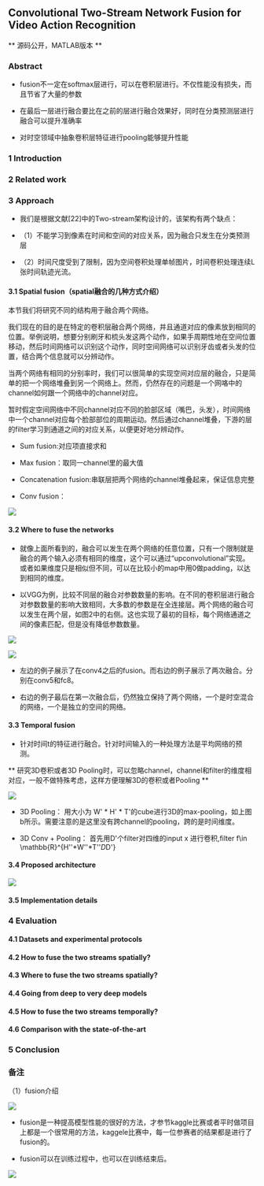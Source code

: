 ## Convolutional Two-Stream Network Fusion for Video Action Recognition

** 源码公开，MATLAB版本 **

### Abstract

- fusion不一定在softmax层进行，可以在卷积层进行。不仅性能没有损失，而且节省了大量的参数

- 在最后一层进行融合要比在之前的层进行融合效果好，同时在分类预测层进行融合可以提升准确率

- 对时空领域中抽象卷积层特征进行pooling能够提升性能

### 1 Introduction


### 2 Related work


### 3 Approach

- 我们是根据文献[22]中的Two-stream架构设计的，该架构有两个缺点：

- （1）不能学习到像素在时间和空间的对应关系，因为融合只发生在分类预测层

- （2）时间尺度受到了限制，因为空间卷积处理单帧图片，时间卷积处理连续L张时间轨迹光流。

#### 3.1 Spatial fusion（spatial融合的几种方式介绍）

本节我们将研究不同的结构用于融合两个网络。

我们现在的目的是在特定的卷积层融合两个网络，并且通道对应的像素放到相同的位置。举例说明，想要分别刷牙和梳头发这两个动作，如果手周期性地在空间位置移动，然后时间网络可以识别这个动作，同时空间网络可以识别牙齿或者头发的位置，结合两个信息就可以分辨动作。

当两个网络有相同的分别率时，我们可以很简单的实现空间对应层的融合，只是简单的把一个网络堆叠到另一个网络上。然而，仍然存在的问题是一个网咯中的channel如何跟一个网络中的channel对应。

暂时假定空间网络中不同channel对应不同的脸部区域（嘴巴，头发），时间网络中一个channel对应每个脸部部位的周期运动。然后通过channel堆叠，下游的层的filter学习到通道之间的对应关系，以便更好地分辨动作。




- Sum fusion:对应项直接求和



- Max fusion：取同一channel里的最大值

- Concatenation fusion:串联层把两个网络的channel堆叠起来，保证信息完整

- Conv fusion：


![](https://github.com/liyeUESTC/liye_project/blob/file_paper/images/QQ%E6%88%AA%E5%9B%BE20180531105844.png)



#### 3.2 Where to fuse the networks

- 就像上面所看到的，融合可以发生在两个网络的任意位置，只有一个限制就是融合的两个输入必须有相同的维度，这个可以通过“upconvolutional”实现。
或者如果维度只是相似但不同，可以在比较小的map中用0做padding，以达到相同的维度。

- 以VGG为例，比较不同层的融合对参数数量的影响。在不同的卷积层进行融合对参数数量的影响大致相同，大多数的参数是在全连接层。两个网络的融合可以发生在两个层，如图2中的右侧。这也实现了最初的目标，每个网络通道之间的像素匹配，但是没有降低参数数量。

![](https://github.com/liyeUESTC/liye_project/blob/file_paper/images/QQ%E6%88%AA%E5%9B%BE20180531111803.png)

![](https://github.com/liyeUESTC/liye_project/blob/file_paper/images/QQ%E6%88%AA%E5%9B%BE20180530230831.png)

- 左边的例子展示了在conv4之后的fusion。而右边的例子展示了两次融合。分别在conv5和fc8。

- 右边的例子最后在第一次融合后，仍然独立保持了两个网络，一个是时空混合的网络，一个是独立的空间的网络。

#### 3.3 Temporal fusion

- 针对时间t的特征进行融合。针对时间输入的一种处理方法是平均网络的预测。

** 研究3D卷积或者3D Pooling时，可以忽略channel，channel和filter的维度相对应，一般不做特殊考虑，这样方便理解3D的卷积或者Pooling ** 

![](https://github.com/liyeUESTC/liye_project/blob/file_paper/images/QQ%E6%88%AA%E5%9B%BE20180531163749.png)


- 3D Pooling： 用大小为 W' * H' * T'的cube进行3D的max-pooling，如上图b所示。需要注意的是这里没有跨channel的pooling，跨的是时间维度。

- 3D Conv + Pooling： 首先用D'个filter对四维的input x 进行卷积,filter f\in \mathbb{R}^{H''*W''*T''*D*D'}



#### 3.4 Proposed architecture

![](https://github.com/liyeUESTC/liye_project/blob/file_paper/images/QQ%E6%88%AA%E5%9B%BE20180531112240.png)



#### 3.5 Implementation details


### 4 Evaluation

#### 4.1 Datasets and experimental protocols


#### 4.2 How to fuse the two streams spatially?


#### 4.3 Where to fuse the two streams spatially?


#### 4.4 Going from deep to very deep models


#### 4.5 How to fuse the two streams temporally?


#### 4.6 Comparison with the state-of-the-art


### 5 Conclusion

### 备注

（1）fusion介绍

![](https://github.com/liyeUESTC/liye_project/blob/file_paper/images/QQ%E6%88%AA%E5%9B%BE20180530225637.png)

- fusion是一种提高模型性能的很好的方法，才参节kaggle比赛或者平时做项目上都是一个很常用的方法，kaggele比赛中，每一位参赛者的结果都是进行了fusion的。

- fusion可以在训练过程中，也可以在训练结束后。

![](https://github.com/liyeUESTC/liye_project/blob/file_paper/images/QQ%E6%88%AA%E5%9B%BE20180530230831.png)





